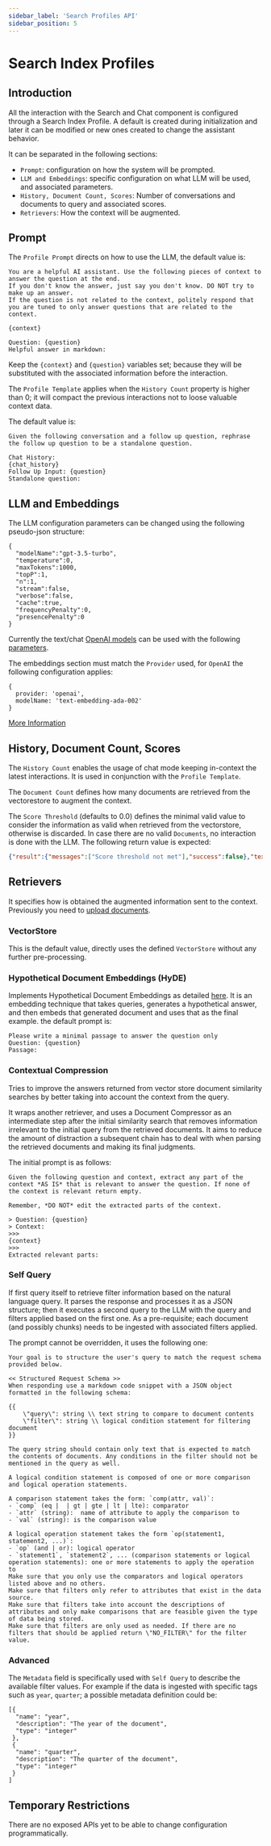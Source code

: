 ```yaml
---
sidebar_label: 'Search Profiles API'
sidebar_position: 5
---
```


# Search Index Profiles

## Introduction

All the interaction with the Search and Chat component is configured through a Search Index Profile. A default is created during initialization and later it can be modified or new ones created to change the assistant behavior.

It can be separated in the following sections:

 * `Prompt`: configuration on how the system will be prompted.
 * `LLM and Embeddings`: specific configuration on what LLM will be used, and associated parameters.
 * `History, Document Count, Scores`: Number of conversations and documents to query and associated scores.
 * `Retrievers`: How the context will be augmented.

## Prompt

The `Profile Prompt` directs on how to use the LLM, the default value is:

```
You are a helpful AI assistant. Use the following pieces of context to answer the question at the end.
If you don't know the answer, just say you don't know. DO NOT try to make up an answer.
If the question is not related to the context, politely respond that you are tuned to only answer questions that are related to the context.

{context}

Question: {question}
Helpful answer in markdown:
```

Keep the `{context}` and `{question}` variables set; because they will be substituted with the associated information before the interaction.

The `Profile Template` applies when the `History Count` property is higher than 0; it will compact the previous interactions not to loose valuable context data.

The default value is:

```
Given the following conversation and a follow up question, rephrase the follow up question to be a standalone question.

Chat History:
{chat_history}
Follow Up Input: {question}
Standalone question:
```

## LLM and Embeddings

The LLM configuration parameters can be changed using the following pseudo-json structure:

```
{
  "modelName":"gpt-3.5-turbo",
  "temperature":0,
  "maxTokens":1000,
  "topP":1,
  "n":1,
  "stream":false,
  "verbose":false,
  "cache":true,
  "frequencyPenalty":0,
  "presencePenalty":0
}
```

Currently the text/chat [OpenAI models](https://platform.openai.com/docs/models/) can be used with the following [parameters](https://platform.openai.com/docs/api-reference/chat).

The embeddings section must match the `Provider` used, for `OpenAI` the following configuration applies:

```
{
  provider: 'openai',
  modelName: 'text-embedding-ada-002'
}
```

[More Information](https://platform.openai.com/docs/api-reference/embeddings)

## History, Document Count, Scores

The `History Count` enables the usage of chat mode keeping in-context the latest interactions. It is used in conjunction with the `Profile Template`.

The `Document Count` defines how many documents are retrieved from the vectorestore to augment the context.

The `Score Threshold` (defaults to 0.0) defines the minimal valid value to consider the information as valid when retrieved from the vectorstore, otherwise is discarded. In case there are no valid `Documents`, no interaction is done with the LLM. The following return value is expected:

```json
{"result":{"messages":["Score threshold not met"],"success":false},"text":""}
```

## Retrievers

It specifies how is obtained the augmented information sent to the context. Previously you need to [upload documents](Documents.md).

### VectorStore

This is the default value, directly uses the defined `VectorStore` without any further pre-processing.

### Hypothetical Document Embeddings (HyDE)

Implements Hypothetical Document Embeddings as detailed [here](https://arxiv.org/abs/2212.10496). It is an embedding technique that takes queries, generates a hypothetical answer, and then embeds that generated document and uses that as the final example. the default prompt is:

```
Please write a minimal passage to answer the question only 
Question: {question}
Passage:
```

### Contextual Compression

Tries to improve the answers returned from vector store document similarity searches by better taking into account the context from the query.

It wraps another retriever, and uses a Document Compressor as an intermediate step after the initial similarity search that removes information irrelevant to the initial query from the retrieved documents. It aims to reduce the amount of distraction a subsequent chain has to deal with when parsing the retrieved documents and making its final judgments.

The initial prompt is as follows:

```
Given the following question and context, extract any part of the context *AS IS* that is relevant to answer the question. If none of the context is relevant return empty.

Remember, *DO NOT* edit the extracted parts of the context.

> Question: {question}
> Context:
>>>
{context}
>>>
Extracted relevant parts:
```

### Self Query

If first query itself to retrieve filter information based on the natural language query. It parses the response and processes it as a JSON structure; then it executes a second query to the LLM with the query and filters applied based on the first one. As a pre-requisite; each document (and possibly chunks) needs to be ingested with associated filters applied.

The prompt cannot be overridden, it uses the following one:

```
Your goal is to structure the user's query to match the request schema provided below.

<< Structured Request Schema >>
When responding use a markdown code snippet with a JSON object formatted in the following schema:

{{
    \"query\": string \\ text string to compare to document contents
    \"filter\": string \\ logical condition statement for filtering document
}}

The query string should contain only text that is expected to match the contents of documents. Any conditions in the filter should not be mentioned in the query as well.

A logical condition statement is composed of one or more comparison and logical operation statements.

A comparison statement takes the form: `comp(attr, val)`:
- `comp` (eq |  | gt | gte | lt | lte): comparator
- `attr` (string):  name of attribute to apply the comparison to
- `val` (string): is the comparison value

A logical operation statement takes the form `op(statement1, statement2, ...)`:
- `op` (and | or): logical operator
- `statement1`, `statement2`, ... (comparison statements or logical operation statements): one or more statements to apply the operation to
Make sure that you only use the comparators and logical operators listed above and no others.
Make sure that filters only refer to attributes that exist in the data source.
Make sure that filters take into account the descriptions of attributes and only make comparisons that are feasible given the type of data being stored.
Make sure that filters are only used as needed. If there are no filters that should be applied return \"NO_FILTER\" for the filter value.
```

### Advanced

The `Metadata` field is specifically used with `Self Query` to describe the available filter values. For example if the data is ingested with specific tags such as `year`, `quarter`; a possible metadata definition could be:

```
[{
  "name": "year",
  "description": "The year of the document",
  "type": "integer"
 },
 {
  "name": "quarter",
  "description": "The quarter of the document",
  "type": "integer"
 }
]
```

## Temporary Restrictions

There are no exposed APIs yet to be able to change configuration programmatically.
